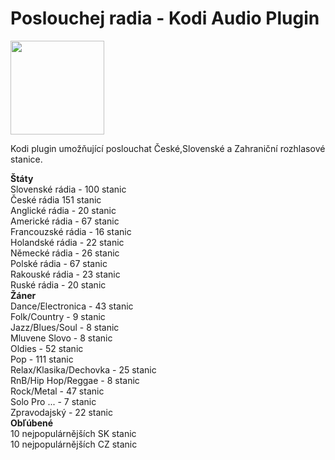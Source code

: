 # Poslouchej radia - Kodi Audio Plugin
<img src="https://i46.servimg.com/u/f46/19/40/01/67/icon11.png" style="border-width: 0" width="150" height="150" border="0">
<p>Kodi plugin umožňující poslouchat České,Slovenské a Zahraniční rozhlasové stanice.<br>

<p><b> Štáty</b><br>
Slovenské rádia - 100 stanic<br>
České rádia 151 stanic<br>
Anglické rádia - 20 stanic<br>
Americké rádia - 67 stanic<br>
Francouzské rádia - 16 stanic<br>
Holandské rádia - 22 stanic<br>
Německé rádia - 26 stanic<br>
Polské rádia - 67 stanic<br>
Rakouské rádia - 23 stanic<br>
Ruské rádia - 20 stanic<br>
<b>Žáner</b><br>
Dance/Electronica - 43 stanic<br>
Folk/Country - 9 stanic<br>
Jazz/Blues/Soul - 8 stanic<br>
Mluvene Slovo - 8 stanic<br>
Oldies - 52 stanic<br>
Pop - 111 stanic<br>
Relax/Klasika/Dechovka - 25 stanic<br>
RnB/Hip Hop/Reggae  - 8 stanic<br>
Rock/Metal - 47 stanic<br>
Solo Pro ... - 7 stanic<br>
Zpravodajský - 22 stanic<br>
<b>Obľúbené</b><br>
10 nejpopulárnějších SK stanic<br>
10 nejpopulárnějších CZ stanic</p>
